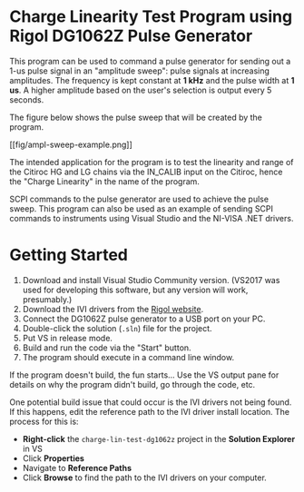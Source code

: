 # Charge Linearity Test Program using Rigol DG1062Z Pulse Generator

This program can be used to command a pulse generator for sending out a 1-us
pulse signal in an "amplitude sweep": pulse signals at increasing amplitudes.
The frequency is kept constant at **1 kHz** and the pulse width at **1 us**.
A higher amplitude based on the user's selection is output every 5 seconds.

The figure below shows the pulse sweep that will be created by the program.

[[fig/ampl-sweep-example.png]]

The intended application for the program is to test the linearity and range
of the Citiroc HG and LG chains via the IN_CALIB input on the Citiroc, hence
the "Charge Linearity" in the name of the program.

SCPI commands to the pulse generator are used to achieve the pulse sweep. This
program can also be used as an example of sending SCPI commands to instruments
using Visual Studio and the NI-VISA .NET drivers.

# Getting Started

1. Download and install Visual Studio Community version. (VS2017 was used for
   developing this software, but any version will work, presumably.)
2. Download the IVI drivers from the [Rigol website](https://beyondmeasure.rigoltech.com/acton/attachment/1579/f-076a/1/-/-/-/-/DG1000Z%28IVI_DRV%29update_1.0.0.zip).
3. Connect the DG1062Z pulse generator to a USB port on your PC.
4. Double-click the solution (`.sln`) file for the project.
5. Put VS in release mode.
6. Build and run the code via the "Start" button.
7. The program should execute in a command line window.

If the program doesn't build, the fun starts... Use the VS output pane for
details on why the program didn't build, go through the code, etc.

One potential build issue that could occur is the IVI drivers not being
found. If this happens, edit the reference path to the IVI driver install
location. The process for this is:

- **Right-click** the `charge-lin-test-dg1062z` project in the **Solution
  Explorer** in VS
- Click **Properties**
- Navigate to **Reference Paths**
- Click **Browse** to find the path to the IVI drivers on your computer.
